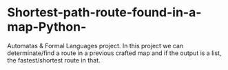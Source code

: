 # Shortest-path-route-found-in-a-map-Python-
Automatas &amp; Formal Languages project. In this project we can determinate/find a route in a previous crafted map and if the output is a list, the fastest/shortest route in that.
